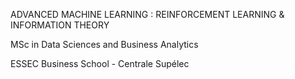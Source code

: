 ADVANCED MACHINE LEARNING : REINFORCEMENT LEARNING & INFORMATION THEORY


MSc in Data Sciences and Business Analytics

ESSEC Business School - Centrale Supélec
